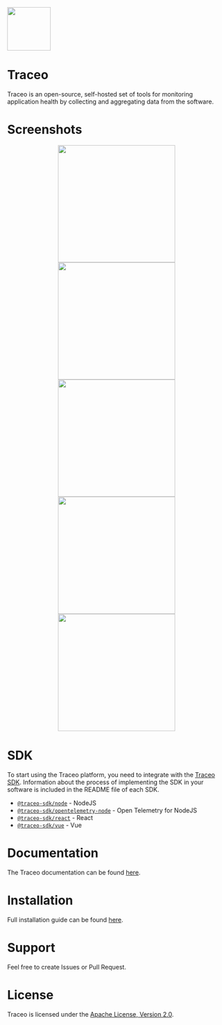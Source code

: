 <img src="https://github.com/traceo-dev/traceo/blob/develop/public/packages/app/public/traceo-fav.PNG" width="100px">

# Traceo
Traceo is an open-source, self-hosted set of tools for monitoring application health by collecting and aggregating data from the software. 

# Screenshots
<p align="center">
  <img src="https://github.com/traceo-io/traceo/raw/develop/.github/screenshots/v1.2.0/traceo-incident.PNG" width="270">
  <img src="https://github.com/traceo-io/traceo/raw/develop/.github/screenshots/v1.2.0/traceo-dashboard.PNG" width="270">
  <img src="https://github.com/traceo-io/traceo/raw/develop/.github/screenshots/v1.2.0/traceo-dashboard-panel.PNG" width="270">
  <img src="https://github.com/traceo-io/traceo/raw/develop/.github/screenshots/v1.2.0/traceo-explore-metrics.PNG" width="270">
  <img src="https://github.com/traceo-io/traceo/raw/develop/.github/screenshots/traceo-web-perf.PNG" width="270">
</p>

# SDK
To start using the Traceo platform, you need to integrate with the [Traceo SDK](https://github.com/traceo-io/traceo-node). Information about the process of implementing the SDK in your software is included in the README file of each SDK.

- [`@traceo-sdk/node`](https://github.com/traceo-dev/traceo-sdk/tree/develop/packages/node) - NodeJS
- [`@traceo-sdk/opentelemetry-node`](https://github.com/traceo-dev/traceo-sdk/tree/develop/packages/opentelemetry-node) - Open Telemetry for NodeJS
- [`@traceo-sdk/react`](https://github.com/traceo-dev/traceo-sdk/tree/develop/packages/react) - React
- [`@traceo-sdk/vue`](https://github.com/traceo-dev/traceo-sdk/tree/develop/packages/vue) - Vue

# Documentation
The Traceo documentation can be found [here](https://github.com/traceo-dev/traceo/blob/develop/INSTALL.md).

# Installation
Full installation guide can be found [here](https://github.com/traceo-dev/traceo/blob/develop/INSTALL.md).

# Support
Feel free to create Issues or Pull Request.

# License
Traceo is licensed under the [Apache License, Version 2.0](https://github.com/traceo-dev/traceo/blob/main/LICENSE).
